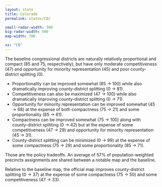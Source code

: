 ```yaml
---
layout: state
title: Colorado
permalink: states/CO/

small-radar-width: 300
big-radar-width: 500
map-width: 700

xx: "CO"
---
```


The baseline congressional districts are naturally relatively proportional and compact (85 and 75, respectively), 
but have only moderate competitiveness (47) and opportunity for minority representation (45) and poor county-district splitting (0).

-   Proportionality can be improved somewhat (85 &#x2192; 100) while also dramatically improving county-district splitting (0 &#x2192; 81).
-   Competitiveness can also be maximized (47 &#x2192; 100) while also dramatically improving county-district splitting (0 &#x2192; 71).
-   Opportunity for minority representation can be improved somewhat (45 &#x2192; 68) 
    at the expense of both compactness (75 &#x2192; 21) and some proportionality (85 &#x2192; 61).
-   Compactness can be improved somewhat (75 &#x2192; 100) along with county-district splitting (0 &#x2192; 42)
    but at the expense of some competitiveness (47 &#x2192; 29) and opportunity for minority representation (45 &#x2192; 31).
-   County-district splitting can be minimized (0 &#x2192; 99) 
    at the expense of some compactness (75 &#x2192; 29) and some proportionality (85 &#x2192; 71).

Those are the policy tradeoffs. 
An average of 57% of population-weighted precincts assignments are shared between a notable map and the baseline.

Relative to the baseline map, 
the official map improves county-district splitting (0 &#x2192; 37) 
at the expense of some compactness (75 &#x2192; 50) and some competitiveness (47 &#x2192; 33).